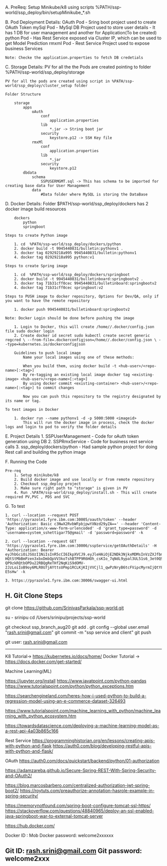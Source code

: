 A. PreReq: 
	Setup Minikube/k8 using scripts %PATH/ssp-world/ssp_deploy/bin/setupMinikube_*.sh
	
B. Pod Deployment Details:
	OAuth Pod - Sring boot project used to create OAuth Token
	mySql Pod - MySql DB Project used to store user details - It has 1 DB for user management and another for Application(To be created)
	python Pod - Has Rest Service exposed via Cluster IP, which can be used to get Model Prediction
	rmxml Pod - Rest Service Project used to expose business Services
	
	Note: Checke the application.properties to fetch DB credetials
	
C. Storage Details:
	PV for all the the Pods are created pointing to folder %PATH/ssp-world/ssp_deploy/storage
	
	PV for all the pods are created using script in %PATH/ssp-world/ssp_deploy/cluster_setup folder
	
	Folder Structure
		
		storage
			apps
				oAuth
					conf
						application.properties
					lib
						*.jar -> String boot jar
					security
						keystore.p12 -> SSH Key file
				rmxMl
					conf
						application.properties
					lib
						*.jar
					security
						keystore.p12
			dbdata
				schema
					SSPUSERMGMT.sql -> This has schema to be imported for creating base data for User Management
				data
					#Data folder where MySQL is storing the DataBase
					
D. Docker Details:
	Folder $PATH/ssp-world/ssp_deploy/dockers has 2 docker image build resources
		
		dockers
			python
			springboot	
		
	Steps to create Python image
	
		1. cd  %PATH/ssp-world/ssp_deploy/dockers/python
		2. docker build -t 9945440831/bulletin:pythonv1 .
		3. docker tag 02929218a995 9945440831/bulletin:pythonv1
		4. docker tag 02929218a995 python:v1
		
	Steps to create Spring image
	
		1. cd  %PATH/ssp-world/ssp_deploy/dockers/springboot
		2. docker build -t 9945440831/bulletinboard:springbootv2 .
		3. docker tag 71b31cff0cec 9945440831/bulletinboard:springbootv2
		4. docker tag 71b31cff0cec springboot:v2
		
	Steps to PUSH image to docker repository, Options for Dev/QA, only if you want to have the remote repository
	
		1. docker push 9945440831/bulletinboard:springbootv2
		
	Note: Docker Login should be done before pushing the image
	
		1. Login to Docker, this will create /home//.docker/config.json file sudo docker login
		2. Create docker id secret sudo kubectl create secret generic regcred \ --from-file=.dockerconfigjson=/home//.docker/config.json \ --type=kubernetes.io/dockerconfigjson
		
		Guidelines to push local image
			Name your local images using one of these methods:

		    When you build them, using docker build -t <hub-user>/<repo-name>[:<tag>]
		    By re-tagging an existing local image docker tag <existing-image> <hub-user>/<repo-name>[:<tag>]
		    By using docker commit <existing-container> <hub-user>/<repo-name>[:<tag>] to commit changes

			Now you can push this repository to the registry designated by its name or tag.
	
	To test images in Docker
	
		1. docker run --name pythonv1 -d -p 5000:5000 <imageid>
			This will run the docker image in process, check the docker logs and login to pod to verify the folder details
				
E. Project Details
	1. SSPUserManagement - Code for oAuth token generation using DB
	2. SSPRmxService - Code for business rest service calls
	3. ssp_deploy/dockers/python - Had sample python project for doing Rest call and building the python image
	
F. Running the Code
	
	Pre-req
		1. Setup minikube/k8
		2. Build docker image and use locally or from remote repository
		2. Checkout ssp_deploy project
		3. Make sure right path to "storage" is given in PV 
		4. Run .%PATH/ssp-world/ssp_deploy/install.sh - This will create required PV,PVC , PDS and SVC

G. To test

	1. curl --location --request POST 'https://pyrazole1.fyre.ibm.com:30005/oauth/token' --header 'Authorization: Basic c3NwX2RvbWFpbjpwYXNzd29yZA==' --header 'Content-Type: application/x-www-form-urlencoded' -d 'grant_type=password' -d 'username=system_sshettigar75@gmail' -d 'password=password' -k
	
	2. curl --location --request GET 'https://pyrazole1.fyre.ibm.com:30006/sspService/getOAuthDetails' -H 'Authorization: Bearer eyJhbGciOiJSUzI1NiIsInR5cCI6IkpXVCJ9.eyJleHAiOjE2NDk3NjkxMDMsInVzZXJfbmFtZSI6InN5c3RlbV9zc2hldHRpZ2FyNzVAZ21haWwiLCJhdXRob3JpdGllcyI6WyJzdXBlcnVzZXIiXSwianRpIjoiZTJiYzk3ZjktMTVmOS00OWUwLTkxNTMtNWRhODZmMTJlNzJiIiwiY2xpZW50X2lkIjoic3NwX2RvbWFpbiIsInNjb3BlIjpbInJlYWQiLCJ3cml0ZSJdfQ.h6Q36IZHPZzcoSDp0dMLIoK-HQtStMbBmPzen3xbxDmbQpVV3koTshBTPP9R6HOh_csKIo_7qNdL9ypal3UL51s6_3et0QSD9gE_25CRUecrvc_axAJIfvS1UkD6SAAOLrrXhXf-QP9zkRQtbOPDu22RBQgReTHf2NqKiS9dOMV-2JzLoiIoB9oy6MLR0U7jAYttsUPmp1RCLKjKIjVVCjl1_qwPzNryB6tcFVipcMyrmIjQtY8TFePY0RZGuiY9MIXtXRUybqYGPt7ltIoV7KGksfJSpn8lbG1xnmEHr5KvZZSsT3200WlRZnbJtFUXhjcE5nT1qfeipifv-E5sHw' -k
	
	3. https://pyrazole1.fyre.ibm.com:30006/swagger-ui.html 


H. Git Clone Steps
------------------
git clone https://github.com/SrinivasParkala/ssp-world.git

su - srinipu
cd /Users/srinipu/projects/ssp-world

git checkout ssp_branch_aug20
git add .
git config --global user.email "rash.srini@gmail.com"
git commit -m "ssp service and client"
git push

git user: rash.srini@gmail.com	

-------------------
K8 Tutorial-> https://kubernetes.io/docs/home/
Docker Tutorial -> https://docs.docker.com/get-started/

Machine Learning(ML)

https://jupyter.org/install
https://www.javatpoint.com/python-pandas
https://www.tutorialspoint.com/python/python_exceptions.htm



https://searchengineland.com/heres-how-i-used-python-to-build-a-regression-model-using-an-e-commerce-dataset-326493

https://www.tutorialspoint.com/machine_learning_with_python/machine_learning_with_python_ecosystem.htm

https://towardsdatascience.com/deploying-a-machine-learning-model-as-a-rest-api-4a03b865c166

Rest Service
https://programminghistorian.org/en/lessons/creating-apis-with-python-and-flask
https://auth0.com/blog/developing-restful-apis-with-python-and-flask/

OAuth
https://auth0.com/docs/quickstart/backend/python/01-authorization

https://adamzareba.github.io/Secure-Spring-REST-With-Spring-Security-and-OAuth2/

https://blog.marcosbarbero.com/centralized-authorization-jwt-spring-boot2/
https://roytuts.com/preauthorize-annotation-hasrole-example-in-spring-security/

https://memorynotfound.com/spring-boot-configure-tomcat-ssl-https/
https://stackoverflow.com/questions/48840965/deploy-an-ssl-enabled-java-springboot-war-to-external-tomcat-server

https://hub.docker.com/

Docker ID : Mob
Docker password: welcome2xxxxxx

Git ID: rash.srini@gmail.com
Git password: welcome2xxx
-------------------

